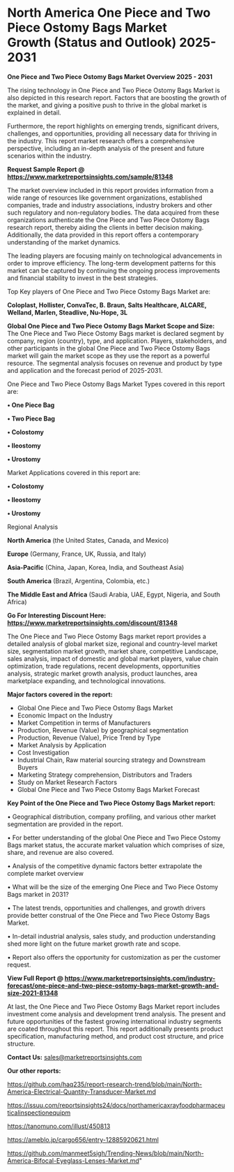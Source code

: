 # North America One Piece and Two Piece Ostomy Bags Market Growth (Status and Outlook) 2025-2031

<Strong> One Piece and Two Piece Ostomy Bags Market Overview 2025 - 2031</strong>

The rising technology in One Piece and Two Piece Ostomy Bags Market is also depicted in this research report. Factors that are boosting the growth of the market, and giving a positive push to thrive in the global market is explained in detail.

Furthermore, the report highlights on emerging trends, significant drivers, challenges, and opportunities, providing all necessary data for thriving in the industry. This report market research offers a comprehensive perspective, including an in-depth analysis of the present and future scenarios within the industry.

<strong>Request Sample Report @ <a href=https://www.marketreportsinsights.com/sample/81348>https://www.marketreportsinsights.com/sample/81348</a></strong>

The market overview included in this report provides information from a wide range of resources like government organizations, established companies, trade and industry associations, industry brokers and other such regulatory and non-regulatory bodies. The data acquired from these organizations authenticate the One Piece and Two Piece Ostomy Bags research report, thereby aiding the clients in better decision making. Additionally, the data provided in this report offers a contemporary understanding of the market dynamics.

The leading players are focusing mainly on technological advancements in order to improve efficiency. The long-term development patterns for this market can be captured by continuing the ongoing process improvements and financial stability to invest in the best strategies.

Top Key players of One Piece and Two Piece Ostomy Bags Market are:

<strong>Coloplast, Hollister, ConvaTec, B. Braun, Salts Healthcare, ALCARE, Welland, Marlen, Steadlive, Nu-Hope, 3L</strong>

<strong><b>Global One Piece and Two Piece Ostomy Bags Market Scope and Size:</b></strong>
The One Piece and Two Piece Ostomy Bags market is declared segment by company, region (country), type, and application. Players, stakeholders, and other participants in the global One Piece and Two Piece Ostomy Bags market will gain the market scope as they use the report as a powerful resource. The segmental analysis focuses on revenue and product by type and application and the forecast period of 2025-2031.

One Piece and Two Piece Ostomy Bags Market Types covered in this report are:

<strong>• One Piece Bag

• Two Piece Bag

• Colostomy

• Ileostomy

• Urostomy</strong>

Market Applications covered in this report are:

<strong>• Colostomy

• Ileostomy

• Urostomy</strong> 

Regional Analysis

<strong>North America</strong> (the United States, Canada, and Mexico)

<strong>Europe</strong> (Germany, France, UK, Russia, and Italy)

<strong>Asia-Pacific</strong> (China, Japan, Korea, India, and Southeast Asia)

<strong>South America</strong> (Brazil, Argentina, Colombia, etc.)

<strong>The Middle East and Africa</strong> (Saudi Arabia, UAE, Egypt, Nigeria, and South Africa)

<strong>Go For Interesting Discount Here: <a href=https://www.marketreportsinsights.com/discount/81348>https://www.marketreportsinsights.com/discount/81348</a></strong>

The One Piece and Two Piece Ostomy Bags market report provides a detailed analysis of global market size, regional and country-level market size, segmentation market growth, market share, competitive Landscape, sales analysis, impact of domestic and global market players, value chain optimization, trade regulations, recent developments, opportunities analysis, strategic market growth analysis, product launches, area marketplace expanding, and technological innovations.

<strong><b>Major factors covered in the report:</b></strong>
<ul>
  <li>Global One Piece and Two Piece Ostomy Bags Market </li>
  <li>Economic Impact on the Industry</li>
  <li>Market Competition in terms of Manufacturers</li>
  <li>Production, Revenue (Value) by geographical segmentation</li>
  <li>Production, Revenue (Value), Price Trend by Type</li>
  <li>Market Analysis by Application</li>
  <li>Cost Investigation</li>
  <li>Industrial Chain, Raw material sourcing strategy and Downstream Buyers</li>
  <li>Marketing Strategy comprehension, Distributors and Traders</li>
  <li>Study on Market Research Factors</li>
  <li>Global One Piece and Two Piece Ostomy Bags Market Forecast</li>
</ul>

<strong><b>Key Point of the One Piece and Two Piece Ostomy Bags Market report:</b></strong>

• Geographical distribution, company profiling, and various other market segmentation are provided in the report.

• For better understanding of the global One Piece and Two Piece Ostomy Bags market status, the accurate market valuation which comprises of size, share, and revenue are also covered.

• Analysis of the competitive dynamic factors better extrapolate the complete market overview

• What will be the size of the emerging One Piece and Two Piece Ostomy Bags market in 2031?

• The latest trends, opportunities and challenges, and growth drivers provide better construal of the One Piece and Two Piece Ostomy Bags Market.

• In-detail industrial analysis, sales study, and production understanding shed more light on the future market growth rate and scope.

• Report also offers the opportunity for customization as per the customer request.

<strong><b>View Full Report @ <a href=https://www.marketreportsinsights.com/industry-forecast/one-piece-and-two-piece-ostomy-bags-market-growth-and-size-2021-81348>https://www.marketreportsinsights.com/industry-forecast/one-piece-and-two-piece-ostomy-bags-market-growth-and-size-2021-81348</a></b></strong>


At last, the One Piece and Two Piece Ostomy Bags Market report includes investment come analysis and development trend analysis. The present and future opportunities of the fastest growing international industry segments are coated throughout this report. This report additionally presents product specification, manufacturing method, and product cost structure, and price structure.

<strong>Contact Us:</strong>
sales@marketreportsinsights.com

<strong>Our other reports:</strong>

<a href=https://github.com/haq235/report-research-trend/blob/main/North-America-Electrical-Quantity-Transducer-Market.md>https://github.com/haq235/report-research-trend/blob/main/North-America-Electrical-Quantity-Transducer-Market.md</a>

<a href=https://issuu.com/reportsinsights24/docs/northamericaxrayfoodpharmaceuticalinspectionequipm>https://issuu.com/reportsinsights24/docs/northamericaxrayfoodpharmaceuticalinspectionequipm</a>

<a href=https://tanomuno.com/illust/450813>https://tanomuno.com/illust/450813</a>

<a href=https://ameblo.jp/cargo656/entry-12885920621.html>https://ameblo.jp/cargo656/entry-12885920621.html</a>

<a href=https://github.com/manmeet5sigh/Trending-News/blob/main/North-America-Bifocal-Eyeglass-Lenses-Market.md>https://github.com/manmeet5sigh/Trending-News/blob/main/North-America-Bifocal-Eyeglass-Lenses-Market.md</a>"
